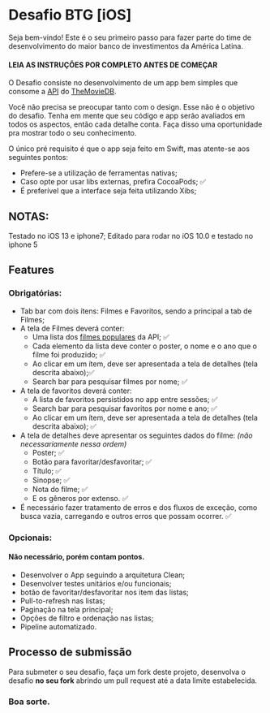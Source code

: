 # Desafio BTG [iOS]

Seja bem-vindo! Este é o seu primeiro passo para fazer parte do time de desenvolvimento do maior banco de investimentos da América Latina. 

#### LEIA AS INSTRUÇÕES POR COMPLETO ANTES DE COMEÇAR

O Desafio consiste no desenvolvimento de um app bem simples que consome a [API](https://developers.themoviedb.org/3/getting-started/introduction) do [TheMovieDB](https://www.themoviedb.org/?language=en).

Você não precisa se preocupar tanto com o design. Esse não é o objetivo do desafio. Tenha em mente que seu código e app serão avaliados em todos os aspectos, então cada detalhe conta. Faça disso uma oportunidade pra mostrar todo o seu conhecimento.

O único pré requisito é que o app seja feito em Swift, mas atente-se aos seguintes pontos:
* Prefere-se a utilização de ferramentas nativas;
* Caso opte por usar libs externas, prefira CocoaPods; ✅
* É preferível que a interface seja feita utilizando Xibs;

## NOTAS:
 Testado no iOS 13 e iphone7;
 Editado para rodar no iOS 10.0 e testado no iphone 5

## Features
### Obrigatórias:
* Tab bar com dois ítens: Filmes e Favoritos, sendo a principal a tab de Filmes;
* A tela de Filmes deverá conter:
	* Uma lista dos [filmes populares](https://developers.themoviedb.org/3/movies/get-popular-movies) da API; ✅
	* Cada elemento da lista deve conter o poster, o nome e o ano que o filme foi produzido; ✅
	* Ao clicar em um ítem, deve ser apresentada a tela de detalhes (tela descrita abaixo);✅
	* Search bar para pesquisar filmes por nome; ✅
* A tela de favoritos deverá conter:
	* A lista de favoritos persistidos no app entre sessões; ✅
	* Search bar para pesquisar favoritos por nome e ano; ✅
	* Ao clicar em um ítem, deve ser apresentada a tela de detalhes (tela descrita abaixo); ✅
* A tela de detalhes deve apresentar os seguintes dados do filme: *(não necessariamente nessa ordem)*
	* Poster; ✅
	* Botão para favoritar/desfavoritar; ✅
	* Título; ✅
	* Sinopse; ✅
	* Nota do filme; ✅
	* E os gêneros por extenso. ✅
* É necessário fazer tratamento de erros e dos fluxos de exceção, como busca vazia, carregando e outros erros que possam ocorrer. ✅
  
### Opcionais:
#### Não necessário, porém contam pontos.
* Desenvolver o App seguindo a arquitetura Clean;
* Desenvolver testes unitários e/ou funcionais;
* botão de favoritar/desfavoritar nos item das listas;
* Pull-to-refresh nas listas;
* Paginação na tela principal;
* Opções de filtro e ordenação nas listas;
* Pipeline automatizado.

## Processo de submissão
Para submeter o seu desafio, faça um fork deste projeto, desenvolva o desafio **no seu fork** abrindo um pull request até a data limite estabelecida.

### Boa sorte.
